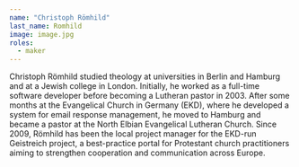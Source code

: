 ```yaml
---
name: "Christoph Römhild"
last_name: Romhild
image: image.jpg
roles:
  - maker
---
```

Christoph Römhild studied theology at universities in Berlin and Hamburg and at a Jewish college in London. Initially, he worked as a full-time software developer before becoming a Lutheran pastor in 2003. After some months at the Evangelical Church in Germany (EKD), where he developed a system for email response management, he moved to Hamburg and became a pastor at the North Elbian Evangelical Lutheran Church. Since 2009, Römhild has been the local project manager for the EKD-run Geistreich project, a best-practice portal for Protestant church practitioners aiming to strengthen cooperation and communication across Europe.
